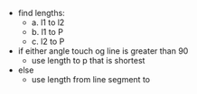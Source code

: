 - find lengths:
	- a. l1 to l2
	- b. l1 to P
	- c. l2 to P
- if either angle touch og line is greater than 90
	- use length to p that is shortest
- else
	- use length from line segment to 